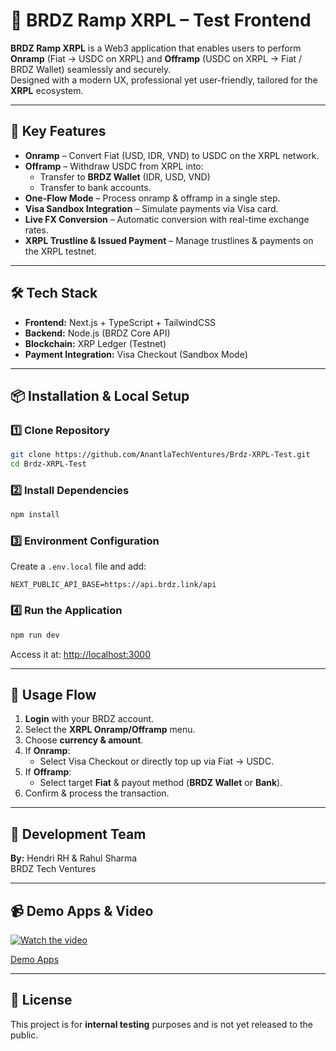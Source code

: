 # 🚀 BRDZ Ramp XRPL – Test Frontend

**BRDZ Ramp XRPL** is a Web3 application that enables users to perform **Onramp** (Fiat → USDC on XRPL) and **Offramp** (USDC on XRPL → Fiat / BRDZ Wallet) seamlessly and securely.  
Designed with a modern UX, professional yet user-friendly, tailored for the **XRPL** ecosystem.

---

## 🌟 Key Features
- **Onramp** – Convert Fiat (USD, IDR, VND) to USDC on the XRPL network.
- **Offramp** – Withdraw USDC from XRPL into:
  - Transfer to **BRDZ Wallet** (IDR, USD, VND)
  - Transfer to bank accounts.
- **One-Flow Mode** – Process onramp & offramp in a single step.
- **Visa Sandbox Integration** – Simulate payments via Visa card.
- **Live FX Conversion** – Automatic conversion with real-time exchange rates.
- **XRPL Trustline & Issued Payment** – Manage trustlines & payments on the XRPL testnet.

---

## 🛠 Tech Stack
- **Frontend:** Next.js + TypeScript + TailwindCSS
- **Backend:** Node.js (BRDZ Core API)
- **Blockchain:** XRP Ledger (Testnet)
- **Payment Integration:** Visa Checkout (Sandbox Mode)

---

## 📦 Installation & Local Setup

### 1️⃣ Clone Repository
```bash
git clone https://github.com/AnantlaTechVentures/Brdz-XRPL-Test.git
cd Brdz-XRPL-Test
```

### 2️⃣ Install Dependencies
```bash
npm install
```

### 3️⃣ Environment Configuration
Create a `.env.local` file and add:
```env
NEXT_PUBLIC_API_BASE=https://api.brdz.link/api
```

### 4️⃣ Run the Application
```bash
npm run dev
```
Access it at: [http://localhost:3000](http://localhost:3000)

---

## 🎯 Usage Flow

1. **Login** with your BRDZ account.
2. Select the **XRPL Onramp/Offramp** menu.
3. Choose **currency & amount**.
4. If **Onramp**:
   - Select Visa Checkout or directly top up via Fiat → USDC.
5. If **Offramp**:
   - Select target **Fiat** & payout method (**BRDZ Wallet** or **Bank**).
6. Confirm & process the transaction.

---

## 👥 Development Team
**By:** Hendri RH & Rahul Sharma  
BRDZ Tech Ventures

---

## 📹 Demo Apps & Video

[![Watch the video](https://img.youtube.com/vi/VIDEO_ID/0.jpg)]([[https://link-to-demo-video](https://youtu.be/APHzpURSffM)](https://youtu.be/APHzpURSffM))

[Demo Apps](https://bxr-three.vercel.app/)

---

## 📜 License
This project is for **internal testing** purposes and is not yet released to the public.
